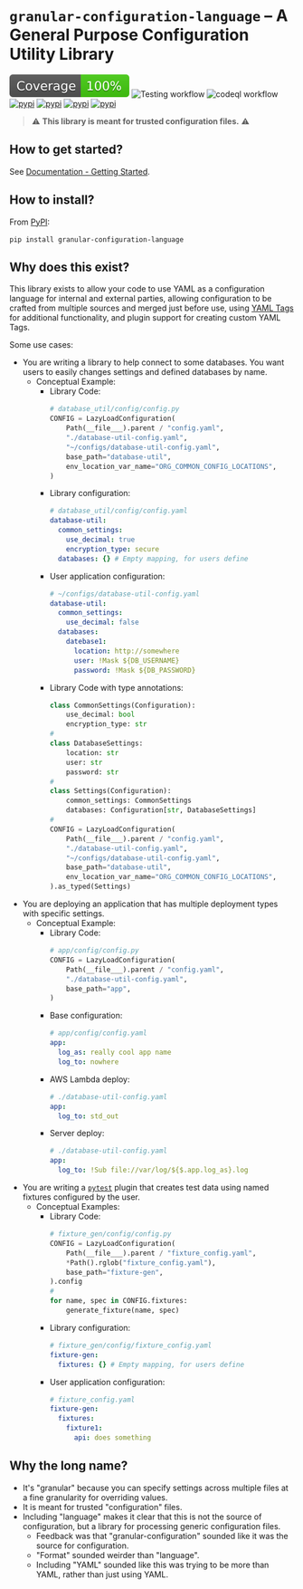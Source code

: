 # `granular-configuration-language` – A General Purpose Configuration Utility Library

[![Coverage badge](https://raw.githubusercontent.com/lifedox/granular-configuration-language/python-coverage-comment-action-data/badge.svg)](https://github.com/lifedox/granular-configuration-language/tree/python-coverage-comment-action-data) ![Testing workflow](https://github.com/lifedox/granular-configuration-language/actions/workflows/testing.yaml/badge.svg?event=push) ![codeql workflow](https://github.com/lifedox/granular-configuration-language/actions/workflows/codeql-analysis.yaml/badge.svg?event=push)
<br>
[![pypi](https://img.shields.io/pypi/v/granular-configuration-language.svg)](https://pypi.org/project/granular-configuration-language/) [![pypi](https://img.shields.io/pypi/pyversions/granular-configuration-language.svg)](https://pypi.org/project/granular-configuration-language/) [![pypi](https://img.shields.io/pypi/types/granular-configuration-language.svg)](https://pypi.org/project/granular-configuration-language/) [![pypi](https://img.shields.io/pypi/l/granular-configuration-language.svg)](https://pypi.org/project/granular-configuration-language/)

> ⚠️ **This library is meant for trusted configuration files.** ⚠️

## How to get started?

See [Documentation - Getting Started](https://lifedox.github.io/granular-configuration-language/doc-spec/getting_started.html).

## How to install?

From [PyPI](https://pypi.org/project/granular-configuration-language/):

```shell
pip install granular-configuration-language
```

## Why does this exist?

This library exists to allow your code to use YAML as a configuration language for internal and external parties, allowing configuration to be crafted from multiple sources and merged just before use, using [YAML Tags](https://lifedox.github.io/granular-configuration-language/doc-spec/yaml.html) for additional functionality, and plugin support for creating custom YAML Tags.

Some use cases:

- You are writing a library to help connect to some databases. You want users to easily changes settings and defined databases by name.
  - Conceptual Example:
    - Library Code:
      ```python
      # database_util/config/config.py
      CONFIG = LazyLoadConfiguration(
          Path(__file___).parent / "config.yaml",
          "./database-util-config.yaml",
          "~/configs/database-util-config.yaml",
          base_path="database-util",
          env_location_var_name="ORG_COMMON_CONFIG_LOCATIONS",
      )
      ```
    - Library configuration:
      ```yaml
      # database_util/config/config.yaml
      database-util:
        common_settings:
          use_decimal: true
          encryption_type: secure
        databases: {} # Empty mapping, for users define
      ```
    - User application configuration:
      ```yaml
      # ~/configs/database-util-config.yaml
      database-util:
        common_settings:
          use_decimal: false
        databases:
          datebase1:
            location: http://somewhere
            user: !Mask ${DB_USERNAME}
            password: !Mask ${DB_PASSWORD}
      ```
    - Library Code with type annotations:
      ```python
      class CommonSettings(Configuration):
          use_decimal: bool
          encryption_type: str
      #
      class DatabaseSettings:
          location: str
          user: str
          password: str
      #
      class Settings(Configuration):
          common_settings: CommonSettings
          databases: Configuration[str, DatabaseSettings]
      #
      CONFIG = LazyLoadConfiguration(
          Path(__file___).parent / "config.yaml",
          "./database-util-config.yaml",
          "~/configs/database-util-config.yaml",
          base_path="database-util",
          env_location_var_name="ORG_COMMON_CONFIG_LOCATIONS",
      ).as_typed(Settings)
      ```
- You are deploying an application that has multiple deployment types with specific settings.
  - Conceptual Example:
    - Library Code:
      ```python
      # app/config/config.py
      CONFIG = LazyLoadConfiguration(
          Path(__file___).parent / "config.yaml",
          "./database-util-config.yaml",
          base_path="app",
      )
      ```
    - Base configuration:
      ```yaml
      # app/config/config.yaml
      app:
        log_as: really cool app name
        log_to: nowhere
      ```
    - AWS Lambda deploy:
      ```yaml
      # ./database-util-config.yaml
      app:
        log_to: std_out
      ```
    - Server deploy:
      ```yaml
      # ./database-util-config.yaml
      app:
        log_to: !Sub file://var/log/${$.app.log_as}.log
      ```
- You are writing a [`pytest`](https://docs.pytest.org/en/stable/) plugin that creates test data using named fixtures configured by the user.
  - Conceptual Examples:
    - Library Code:
      ```python
      # fixture_gen/config/config.py
      CONFIG = LazyLoadConfiguration(
          Path(__file___).parent / "fixture_config.yaml",
          *Path().rglob("fixture_config.yaml"),
          base_path="fixture-gen",
      ).config
      #
      for name, spec in CONFIG.fixtures:
          generate_fixture(name, spec)
      ```
    - Library configuration:
      ```yaml
      # fixture_gen/config/fixture_config.yaml
      fixture-gen:
        fixtures: {} # Empty mapping, for users define
      ```
    - User application configuration:
      ```yaml
      # fixture_config.yaml
      fixture-gen:
        fixtures:
          fixture1:
            api: does something
      ```

## Why the long name?

- It's "granular" because you can specify settings across multiple files at a fine granularity for overriding values.
- It is meant for trusted "configuration" files.
- Including "language" makes it clear that this is not the source of configuration, but a library for processing generic configuration files.
  - Feedback was that "granular-configuration" sounded like it was the source for configuration.
  - "Format" sounded weirder than "language".
  - Including "YAML" sounded like this was trying to be more than YAML, rather than just using YAML.
